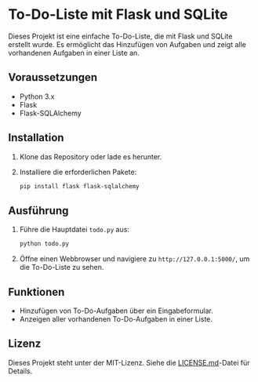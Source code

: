 # To-Do-Liste mit Flask und SQLite

Dieses Projekt ist eine einfache To-Do-Liste, die mit Flask und SQLite erstellt wurde. Es ermöglicht das Hinzufügen von Aufgaben und zeigt alle vorhandenen Aufgaben in einer Liste an.

## Voraussetzungen

- Python 3.x
- Flask
- Flask-SQLAlchemy

## Installation

1. Klone das Repository oder lade es herunter.
2. Installiere die erforderlichen Pakete:

   ```bash
   pip install flask flask-sqlalchemy
   ```

## Ausführung

1. Führe die Hauptdatei `todo.py` aus:

   ```bash
   python todo.py
   ```

2. Öffne einen Webbrowser und navigiere zu `http://127.0.0.1:5000/`, um die To-Do-Liste zu sehen.

## Funktionen

- Hinzufügen von To-Do-Aufgaben über ein Eingabeformular.
- Anzeigen aller vorhandenen To-Do-Aufgaben in einer Liste.

## Lizenz

Dieses Projekt steht unter der MIT-Lizenz. Siehe die [LICENSE.md](LICENSE.md)-Datei für Details.